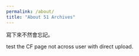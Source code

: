 ```yaml
---
permalink: /about/
title: "About 51 Archives"
---
```


寫下來不然會忘記。

test the CF page not across user with direct upload.